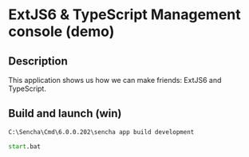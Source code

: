 # ExtJS6 & TypeScript Management console (demo)

## Description

This application shows us how we can make friends: ExtJS6 and TypeScript.

## Build and launch (win)

```bat
C:\Sencha\Cmd\6.0.0.202\sencha app build development

start.bat
```